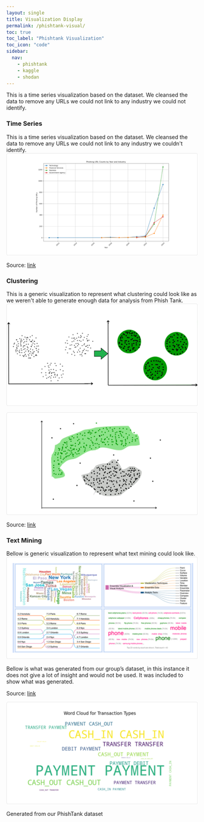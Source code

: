 ```yaml
---
layout: single
title: Visualization Display
permalink: /phishtank-visual/
toc: true
toc_label: "Phishtank Visualization"
toc_icon: "code"
sidebar:
  nav:
    - phishtank
    - kaggle
    - shodan
---
```

This is a time series visualization based on the dataset. We cleansed the data to remove any URLs we could not link to any industry we could not identify.

### Time Series
This is a time series visualization based on the dataset. We cleansed the data to remove any URLs we could not link to any industry we couldn't identify.
![phishtank-time-series](/assets/phishtank-time-series.png)

Source: [link](https://www.clarify.io/learn/time-series-data)

### Clustering
This is a generic visualization to represent what clustering could look like as we weren't able to generate enough data for analysis from Phish Tank.
![phishtank-clustering](/assets/phish-tank-clustering.png)

![phishtank-clustering_2](/assets/cluster_2.png)

Source: [link](https://www.clarify.io/learn/time-series-data)

### Text Mining
Bellow is generic visualization to represent what text mining could look like.
![phishtank-text-mining](/assets/phish-tank-text-mining.png)

Bellow is what was generated from our group’s dataset, in this instance it does not give a lot of insight and would not be used. It was included to show what was generated.

Source: [link](https://www.clarify.io/learn/time-series-data)

![phishtank-word-map](/assets/word_map.png)

Generated from our PhishTank dataset